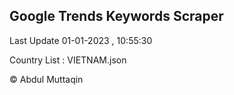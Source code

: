 

## Google Trends Keywords Scraper 
 
Last Update 01-01-2023 , 10:55:30

Country List :
VIETNAM.json



© Abdul Muttaqin 
